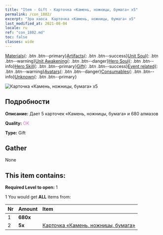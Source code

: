 ```yaml
---
title: "Item - Gift - Карточка «Камень, ножницы, бумага» х5"
permalink: /con_1802/
excerpt: "Эра хаоса  Карточка «Камень, ножницы, бумага» х5"
last_modified_at: 2021-08-04
locale: ru
ref: "con_1802.md"
toc: false
classes: wide
---
```

 [Materials](/ItemsRU/){: .btn .btn--primary}[Artifacts](/ItemsRU/Artifacts/){: .btn .btn--success}[Unit Soul](/ItemsRU/UnitSoul/){: .btn .btn--warning}[Unit Awakening](/ItemsRU/UnitAwakening/){: .btn .btn--danger}[Hero Soul](/ItemsRU/HeroSoul/){: .btn .btn--info}[Hero Skill](/ItemsRU/HeroSkill/){: .btn .btn--primary}[Gift](/ItemsRU/Gift/){: .btn .btn--success}[Event related](/ItemsRU/Events/){: .btn .btn--warning}[Avatars](/ItemsRU/Avatars/){: .btn .btn--danger}[Consumables](/ItemsRU/Consumables/){: .btn .btn--info}[Unknown](/ItemsRU/Unknown/){: .btn .btn--primary}

 ![Карточка «Камень, ножницы, бумага» х5](/images/t/i_907422.png)

## Подробности
 **Описание:** Дает 5 карточек «Камень, ножницы, бумага» и 680 алмазов

 **Quality:** <span style="color: #DA70D6">OK</span>

 **Type:** Gift

## Gather

  None

## This item contains:

 **Required Level to open:** 1

 1 You would get **ALL** items  from:

  | Nr | Amount |     Item    |
  |:---|:-------|:------------|
  | 1 |  **680x** | <i class="fas fa-gem"/> |  | 
  | 2 |  **5x** | [Карточка «Камень, ножницы, бумага»](/ItemsRU/con_547/) |  | 

